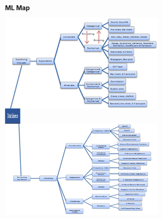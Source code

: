 
## ML Map
<div align="left">
<img style="width:800px;height:300px" src="images/DM_map_explain_1.png"  alt="真棒" align=left />
<img style="width:50px;height:50px" src="images/DataMining.png"  alt="真棒" align=left />
<img style="width:800px;height:300px" src="images/DM_map_predict_1.png"  alt="真棒" align=left />
</div>
